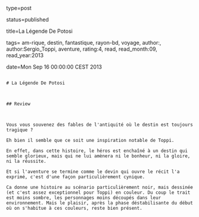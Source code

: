 type=post
status=published
title=La Légende De Potosi
tags= am-rique,  destin,  fantastique,  rayon-bd,  voyage, author:, author:Sergio_Toppi, aventure, rating:4, read, read_month:09, read_year:2013
date=Mon Sep 16 00:00:00 CEST 2013
~~~~~~
# La Légende De Potosi

## Review

Vous vous souvenez des fables de l'antiquité où le destin est toujours tragique ?  
Eh bien il semble que ce soit une inspiration notable de Toppi.  
En effet, dans cette histoire, le héros est enchaîné à un destin qui semble glorieux, mais qui ne lui amènera ni le bonheur, ni la gloire, ni la réussite.  
Et si l'aventure se termine comme le devin qui ouvre le récit l'a exprimé, c'est d'une façon particulièrement cynique.  
Ca donne une histoire au scénario particulièrement noir, mais dessinée (et c'est assez exceptionnel pour Toppi) en couleur. Du coup le trait est moins sombre, les personnages moins découpés dans leur environnement. Mais le plaisir, après la phase déstabilisante du début où on s'habitue à ces couleurs, reste bien présent.
